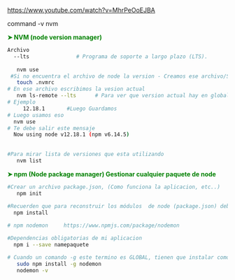https://www.youtube.com/watch?v=MhrPeOoEJBA

command -v nvm

 __<span style="color: green;">➤ NVM  (node version manager) </span>__    
```sh
Archivo
  --lts               # Programa de soporte a largo plazo (LTS).
  
   nvm use
 #Si no encuentra el archivo de node la version - Creamos ese archivo/Si no lo tiene pasamos a la siguiente   
   touch .nvmrc  
# En ese archivo escribimos la vesion actual 
   nvm ls-remote --lts      # Para ver que version actual hay en global
# Ejemplo 
     12.18.1       #Luego Guardamos 
# Luego usamos eso
  nvm use
# Te debe salir este mensaje 
  Now using node v12.18.1 (npm v6.14.5)
   
   
#Para mirar lista de versiones que esta utilizando
   nvm list

``` 


 __<span style="color: green;">➤ npm (Node package manager)  Gestionar cualquier paquete de node  </span>__    
```sh
#Crear un archivo package.json, (Como funciona la aplicacion, etc..)
   npm init
   
#Recuerden que para reconstruir los módulos  de node (package.json) deben de ejecutar este comando
  npm install

# npm nodemon     https://www.npmjs.com/package/nodemon

#Dependencias obligatorias de mi aplicacion
  npm i --save namepaquete

# Cuando un comando -g este termino es GLOBAL, tienen que instalar como superusuario "sudo" 
   sudo npm install -g nodemon
   nodemon -v

``` 

